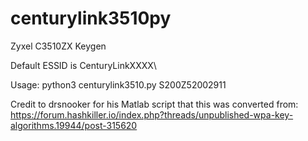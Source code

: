 # centurylink3510py
Zyxel C3510ZX Keygen

Default ESSID is CenturyLinkXXXX\

Usage: python3 centurylink3510.py S200Z52002911

Credit to drsnooker for his Matlab script that this was converted from: https://forum.hashkiller.io/index.php?threads/unpublished-wpa-key-algorithms.19944/post-315620
